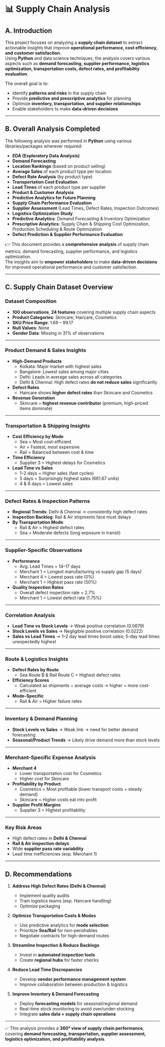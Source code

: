 # 📊 Supply Chain Analysis 

## A. Introduction

This project focuses on analyzing a **supply chain dataset** to extract actionable insights that improve **operational performance, cost efficiency, and customer satisfaction**.  
Using **Python** and data science techniques, the analysis covers various aspects such as **demand forecasting, supplier performance, logistics optimization, transportation costs, defect rates, and profitability evaluation**.  

The overall goal is to:  
- Identify **patterns and risks** in the supply chain  
- Provide **predictive and prescriptive analytics** for planning  
- Optimize **inventory, transportation, and supplier relationships**  
- Enable stakeholders to make **data-driven decisions**  

---

## B. Overall Analysis Completed

The following analysis was performed in **Python** using various libraries/packages wherever required:

- **EDA (Exploratory Data Analysis)**
- **Demand Forecasting**
- **Location Rankings** (based on product selling)
- **Average Sales** of each product type per location
- **Defect Rate Analysis** (by product type)
- **Transportation Cost Evaluation**
- **Lead Times** of each product type per supplier
- **Product & Customer Analysis**
- **Predictive Analytics for Future Planning**
- **Supply Chain Performance Evaluation**
- **Supplier Assessment** (Lead Times, Defect Rates, Inspection Outcomes)
- **Logistics Optimization Study**
- **Predictive Analytics**: Demand Forecasting & Inventory Optimization
- **Prescriptive Analytics**: Supply Chain & Shipping Cost Optimization, Production Scheduling & Route Optimization
- **Defect Prediction & Supplier Performance Evaluation**

👉 This document provides a **comprehensive analysis** of supply chain metrics, demand forecasting, supplier performance, and logistics optimization.  
The insights aim to **empower stakeholders** to make **data-driven decisions** for improved operational performance and customer satisfaction.

---

## C. Supply Chain Dataset Overview

### Dataset Composition
- **100 observations**, **24 features** covering multiple supply chain aspects
- **Product Categories**: Skincare, Haircare, Cosmetics
- **SKU Price Range**: 1.69 – 99.17
- **Null Values**: None
- **Gender Data**: Missing in 31% of observations

---

### Product Demand & Sales Insights
- **High-Demand Products**
  - Kolkata: Major market with highest sales
  - Bangalore: Lowest sales among major cities
  - Delhi: Leads in average sales across all categories
  - Delhi & Chennai: High defect rates **do not reduce sales** significantly
- **Defect Rates**
  - Haircare shows **higher defect rates** than Skincare and Cosmetics
- **Revenue Generation**
  - Skincare = **highest revenue contributor** (premium, high-priced items dominate)

---

### Transportation & Shipping Insights
- **Cost Efficiency by Mode**
  - Sea = Most cost-efficient
  - Air = Fastest, most expensive
  - Rail = Balanced between cost & time
- **Time Efficiency**
  - Supplier 3 = Highest delays for Cosmetics
- **Lead Time vs Sales**
  - 1–2 days = Higher sales (fast cycles)
  - 5 days = Surprisingly highest sales (661.67 units)
  - 4 & 6 days = Lowest sales

---

### Defect Rates & Inspection Patterns
- **Regional Trends**: Delhi & Chennai → consistently high defect rates
- **Inspection Backlog**: Rail & Air shipments face most delays
- **By Transportation Mode**:
  - Rail & Air = Highest defect rates
  - Sea = Moderate defects (long exposure in transit)

---

### Supplier-Specific Observations
- **Performance**
  - Avg. Lead Times = 14–17 days
  - Merchant 1 = Longest manufacturing vs supply gap (5 days)
  - Merchant 4 = Lowest pass rate (0%)
  - Merchant 1 = Highest pass rate (50%)
- **Quality Inspection Rates**
  - Overall defect inspection rate = 2.7%
  - Merchant 1 = Lowest defect rate (1.75%)

---

### Correlation Analysis
- **Lead Time vs Stock Levels** → Weak positive correlation (0.0679)
- **Stock Levels vs Sales** → Negligible positive correlation (0.0222)
- **Sales vs Lead Times** → 1–2 day lead times boost sales; 5-day lead times unexpectedly highest

---

### Route & Logistics Insights
- **Defect Rates by Route**
  - Sea Route B & Rail Route C = Highest defect rates
- **Efficiency Scores**
  - Calculated as shipments ÷ average costs → higher = more cost-efficient
- **Mode-Specific**
  - Rail & Air = Higher failure rates

---

### Inventory & Demand Planning
- **Stock Levels vs Sales** → Weak link → need for better demand forecasting
- **Seasonal/Product Trends** → Likely drive demand more than stock levels

---

### Merchant-Specific Expense Analysis
- **Merchant 4**
  - Lower transportation cost for Cosmetics
  - Higher cost for Skincare
- **Profitability by Product**
  - Cosmetics = Most profitable (lower transport costs + steady demand)
  - Skincare = Higher costs eat into profit
- **Supplier Profit Margins**
  - Supplier 3 = Highest profitability

---

### Key Risk Areas
- High defect rates in **Delhi & Chennai**
- **Rail & Air inspection delays**
- Wide **supplier pass rate variability**
- Lead time inefficiencies (esp. Merchant 1)

---

## D. Recommendations

1. **Address High Defect Rates (Delhi & Chennai)**
   - Implement quality audits
   - Train logistics teams (esp. Haircare handling)
   - Optimize packaging

2. **Optimize Transportation Costs & Modes**
   - Use predictive analytics for **mode selection**
   - Prioritize **Sea/Rail** for non-perishables
   - Negotiate contracts for high-demand routes

3. **Streamline Inspection & Reduce Backlogs**
   - Invest in **automated inspection tools**
   - Create **regional hubs** for faster checks

4. **Reduce Lead Time Discrepancies**
   - Develop **vendor performance management system**
   - Improve collaboration between production & logistics

5. **Improve Inventory & Demand Forecasting**
   - Deploy **forecasting models** for seasonal/regional demand
   - Real-time stock monitoring to avoid over/under-stocking
   - Integrate **sales data + supply chain operations**

---

✅ This analysis provides a **360° view of supply chain performance**, covering **demand forecasting, transportation, supplier assessment, logistics optimization, and profitability analysis**.

